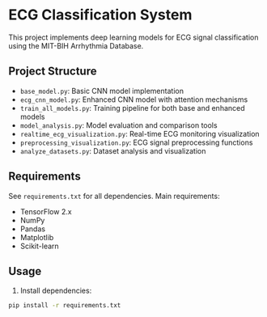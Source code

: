 # ECG Classification System

This project implements deep learning models for ECG signal classification using the MIT-BIH Arrhythmia Database.

## Project Structure

- `base_model.py`: Basic CNN model implementation
- `ecg_cnn_model.py`: Enhanced CNN model with attention mechanisms
- `train_all_models.py`: Training pipeline for both base and enhanced models
- `model_analysis.py`: Model evaluation and comparison tools
- `realtime_ecg_visualization.py`: Real-time ECG monitoring visualization
- `preprocessing_visualization.py`: ECG signal preprocessing functions
- `analyze_datasets.py`: Dataset analysis and visualization

## Requirements

See `requirements.txt` for all dependencies. Main requirements:
- TensorFlow 2.x
- NumPy
- Pandas
- Matplotlib
- Scikit-learn

## Usage

1. Install dependencies:
```bash
pip install -r requirements.txt
